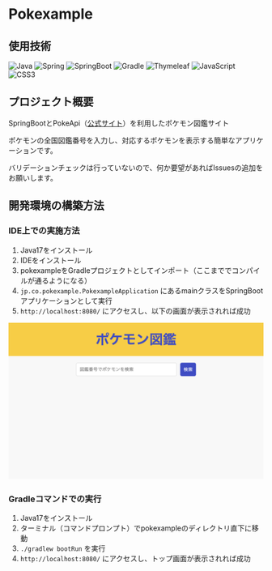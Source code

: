 # Pokexample

## 使用技術

![Java](https://img.shields.io/badge/Java17-000000.svg?logo=Java)
![Spring](https://img.shields.io/badge/Spring-000000.svg?logo=Spring)
![SpringBoot](https://img.shields.io/badge/SpringBoot-000000.svg?logo=SpringBoot)
![Gradle](https://img.shields.io/badge/Gradle-000000.svg?logo=Gradle)
![Thymeleaf](https://img.shields.io/badge/Thymeleaf-000000.svg?logo=Thymeleaf)
![JavaScript](https://img.shields.io/badge/JavaScript-000000.svg?logo=JavaScript)
![CSS3](https://img.shields.io/badge/CSS3-000000.svg?logo=CSS3)

## プロジェクト概要

SpringBootとPokeApi（[公式サイト](https://pokeapi.co/)）を利用したポケモン図鑑サイト

ポケモンの全国図鑑番号を入力し、対応するポケモンを表示する簡単なアプリケーションです。

バリデーションチェックは行っていないので、何か要望があればIssuesの追加をお願いします。

## 開発環境の構築方法

### IDE上での実施方法

1. Java17をインストール
2. IDEをインストール
3. pokexampleをGradleプロジェクトとしてインポート（ここまででコンパイルが通るようになる）
4. `jp.co.pokexample.PokexampleApplication` にあるmainクラスをSpringBootアプリケーションとして実行
5. `http://localhost:8080/` にアクセスし、以下の画面が表示されれば成功

![トップ画面](images/top.png)

### Gradleコマンドでの実行

1. Java17をインストール
2. ターミナル（コマンドプロンプト）でpokexampleのディレクトリ直下に移動
3. `./gradlew bootRun` を実行
4. `http://localhost:8080/` にアクセスし、トップ画面が表示されれば成功
